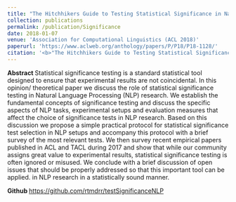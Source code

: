 ```yaml
---
title: "The Hitchhikers Guide to Testing Statistical Significance in Natural Language Processing"
collection: publications
permalink: /publication/Significance
date: 2018-01-07
venue: 'Association for Computational Linguistics (ACL 2018)'
paperurl: 'https://www.aclweb.org/anthology/papers/P/P18/P18-1128/'
citation: '<b>"The Hitchhikers Guide to Testing Statistical Significance in Natural Language Processing."</b> Rotem Dror, Gili Baumer, Segev Shlomov and Roi Reichart. <i> Association for Computational Linguistics (ACL 2018).</i>'
---
```


<b> Abstract </b>
Statistical significance testing is a standard statistical tool designed to ensure that experimental results are not coincidental. In this opinion/ theoretical paper we discuss the role of statistical significance testing in Natural Language Processing (NLP) research. We establish the fundamental concepts of significance testing and discuss the specific aspects of NLP tasks, experimental setups and evaluation measures that affect the choice of significance tests in NLP research. Based on this discussion we propose a simple practical protocol for statistical significance test selection in NLP setups and accompany this protocol with a brief survey of the most relevant tests. We then survey recent empirical papers published in ACL and TACL during 2017 and show that while our community assigns great value to experimental results, statistical significance testing is often ignored or misused. We conclude with a brief discussion of open issues that should be properly addressed so that this important tool can be applied. in NLP research in a statistically sound manner.

<b> Github </b>
https://github.com/rtmdrr/testSignificanceNLP


